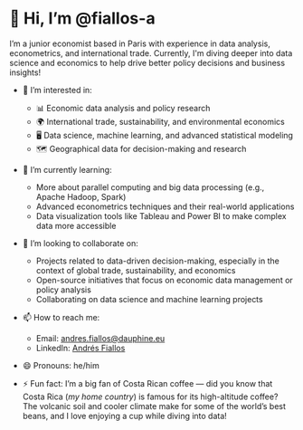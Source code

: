# 👋 Hi, I’m @fiallos-a

I’m a junior economist based in Paris with experience in data analysis, econometrics, and international trade. Currently, I'm diving deeper into data science and economics to help drive better policy decisions and business insights!

- 👀 I’m interested in:
  - 📊 Economic data analysis and policy research
  - 🌍 International trade, sustainability, and environmental economics
  - 🖥️ Data science, machine learning, and advanced statistical modeling
  - 🗺️ Geographical data for decision-making and research
  
- 🌱 I’m currently learning:
  - More about parallel computing and big data processing (e.g., Apache Hadoop, Spark)
  - Advanced econometrics techniques and their real-world applications
  - Data visualization tools like Tableau and Power BI to make complex data more accessible

- 💞️ I’m looking to collaborate on:
  - Projects related to data-driven decision-making, especially in the context of global trade, sustainability, and economics
  - Open-source initiatives that focus on economic data management or policy analysis
  - Collaborating on data science and machine learning projects

- 📫 How to reach me:
  - Email: [andres.fiallos@dauphine.eu](mailto:andres.fiallos@dauphine.eu)
  - LinkedIn: [Andrés Fiallos](https://www.linkedin.com/in/andr%C3%A9s-fiallos-06149621a/)

- 😄 Pronouns: he/him

- ⚡ Fun fact:
  I’m a big fan of Costa Rican coffee — did you know that Costa Rica (*my home country*) is famous for its high-altitude coffee? The volcanic soil and cooler climate make for some of the world’s best beans, and I love enjoying a cup while diving into data!
